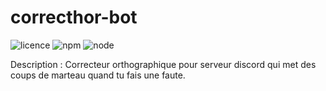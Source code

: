 # correcthor-bot

![licence](https://img.shields.io/apm/l/test?label=Licence)
![npm](https://img.shields.io/npm/v/npm?color=green)
![node](https://img.shields.io/node/v/npm?color=green)

Description :
Correcteur orthographique pour serveur discord qui met des coups de marteau quand tu fais une faute.

